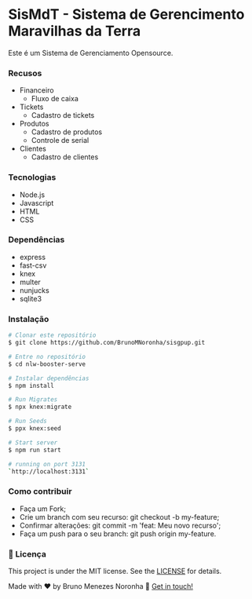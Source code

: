 # SisMdT - Sistema de Gerencimento Maravilhas da Terra
Este é um Sistema de Gerenciamento Opensource.

### Recusos

- Financeiro
	- Fluxo de caixa
- Tickets
	- Cadastro de tickets
- Produtos
	- Cadastro de produtos
	- Controle de serial
- Clientes
	- Cadastro de clientes

### Tecnologias
- Node.js
- Javascript
- HTML
- CSS

### Dependências
- express
- fast-csv
- knex
- multer
- nunjucks
- sqlite3

### Instalação 
```bash
# Clonar este repositório
$ git clone https://github.com/BrunoMNoronha/sisgpup.git

# Entre no repositório
$ cd nlw-booster-serve

# Instalar dependências
$ npm install

# Run Migrates
$ npx knex:migrate

# Run Seeds
$ ppx knex:seed

# Start server
$ npm run start

# running on port 3131
`http://localhost:3131`
```

### Como contribuir
- Faça um Fork;
- Crie um branch com seu recurso: git checkout -b my-feature;
- Confirmar alterações: git commit -m 'feat: Meu novo recurso';
- Faça um push para o seu branch: git push origin my-feature.

### 📝 Licença
This project is under the MIT license. See the [LICENSE](https://github.com/DanielObara/NLW-1.0/blob/master/LICENSE) for details.

Made with ♥ by Bruno Menezes Noronha 👋 [Get in touch!](https://www.linkedin.com/in/brunomnoronha/)
